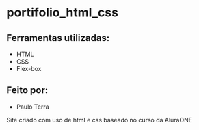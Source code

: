 # portifolio_html_css

## Ferramentas utilizadas:
* HTML
* CSS
* Flex-box

## Feito por:
* Paulo Terra

Site criado com uso de html e css baseado no curso da AluraONE
